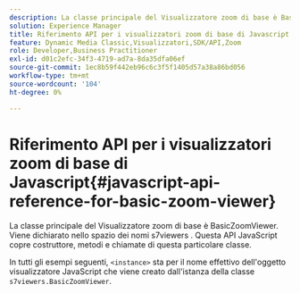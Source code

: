 ```yaml
---
description: La classe principale del Visualizzatore zoom di base è BasicZoomViewer. Viene dichiarato nello spazio dei nomi s7viewers . Questa API JavaScript copre costruttore, metodi e chiamate di questa particolare classe.
solution: Experience Manager
title: Riferimento API per i visualizzatori zoom di base di Javascript
feature: Dynamic Media Classic,Visualizzatori,SDK/API,Zoom
role: Developer,Business Practitioner
exl-id: d01c2efc-34f3-4719-ad7a-8da35dfa06ef
source-git-commit: 1ec8b59f442eb96c6c3f5f1405d57a38a86bd056
workflow-type: tm+mt
source-wordcount: '104'
ht-degree: 0%

---
```


# Riferimento API per i visualizzatori zoom di base di Javascript{#javascript-api-reference-for-basic-zoom-viewer}

La classe principale del Visualizzatore zoom di base è BasicZoomViewer. Viene dichiarato nello spazio dei nomi s7viewers . Questa API JavaScript copre costruttore, metodi e chiamate di questa particolare classe.

In tutti gli esempi seguenti, `<instance>` sta per il nome effettivo dell&#39;oggetto visualizzatore JavaScript che viene creato dall&#39;istanza della classe `s7viewers.BasicZoomViewer`.
